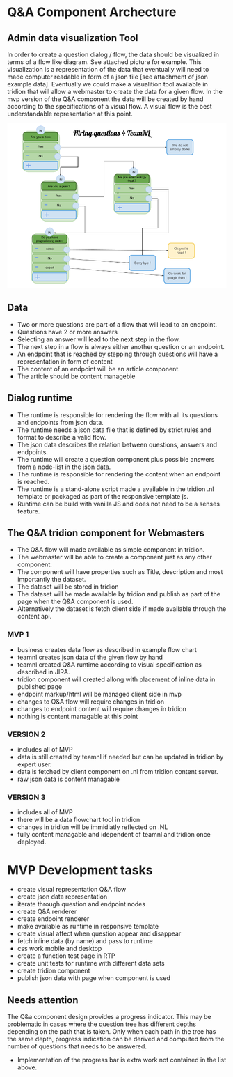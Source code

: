 # Q&A Component Archecture

## Admin data visualization Tool
In order to create a question dialog / flow, the data should be visualized in terms of a flow like diagram.
See attached picture for example. This visualization is a representation of the data that eventually will need to
made computer readable in form of a json file [see attachment of json example data].
Eventually we could make a visualition tool available in tridion that will allow a webmaster to create the data for
a given flow. In the mvp version of the Q&A component the data will be created by hand according to the specifications of
a visual flow. A visual flow is the best understandable representation at this point.

![alt text](qa-flow-visual.png "Data flow visualization")

## Data
- Two or more questions are part of a flow that will lead to an endpoint.
- Questions have 2 or more answers
- Selecting an answer will lead to the next step in the flow.
- The next step in a flow is always either another question or an endpoint.
- An endpoint that is reached by stepping through questions will have a representation in form of content
- The content of an endpoint will be an article component.
- The article should be content manageble

## Dialog runtime
- The runtime is responsible for rendering the flow with all its questions and endpoints from json data.
- The runtime needs a json data file that is defined by strict rules and format to describe a valid flow.
- The json data describes the relation between questions, answers and endpoints.
- The runtime will create a question component plus possible answers from a node-list in the json data.
- The runtime is responsible for rendering the content when an endpoint is reached.
- The runtime is a stand-alone script made a available in the tridion .nl template or packaged as part of the responsive template js.
- Runtime can be build with vanilla JS and does not need to be a senses feature.

## The Q&A tridion component for Webmasters
- The Q&A flow will made available as simple component in tridion.
- The webmaster will be able to create a component just as any other component.
- The component will have properties such as Title, description and most importantly the dataset.
- The dataset will be stored in tridion
- The dataset will be made available by tridion and publish as part of the page when the Q&A component is used.
- Alternatively the dataset is fetch client side if made available through the content api.



### MVP 1
- business creates data flow as described in example flow chart
- teamnl creates json data of the given flow by hand
- teamnl created Q&A runtime according to visual specification as described in JIRA.
- tridion component will created allong with placement of inline data in published page
- endpoint markup/html will be managed client side in mvp
- changes to Q&A flow will require changes in tridion
- changes to endpoint content will require changes in tridion
- nothing is content managable at this point

### VERSION 2
- includes all of MVP
- data is still created by teamnl if needed but can be updated in tridion by expert user.
- data is fetched by client component on .nl from tridion content server.
- raw json data is content managable

### VERSION 3
- includes all of MVP
- there will be a data flowchart tool in tridion
- changes in tridion will be immidiatly reflected on .NL
- fully content managable and idependent of teamnl and tridion once deployed.


# MVP Development tasks

- create visual representation Q&A flow
- create json data representation
- iterate through question and endpoint nodes
- create Q&A renderer
- create endpoint renderer
- make available as runtime in responsive template
- create visual affect when question appear and disappear
- fetch inline data (by name) and pass to runtime
- css work mobile and desktop
- create a function test page in RTP
- create unit tests for runtime with different data sets
- create tridion component
- publish json data with page when component is used


## Needs attention
The Q&a component design provides a progress indicator. This may be problematic in cases where the question
tree has different depths depending on the path that is taken. Only when each path in the tree has the same depth,
progress indication can be derived and computed from the number of questions that needs to be answered.

- Implementation of the progress bar is extra work not contained in the list above.


